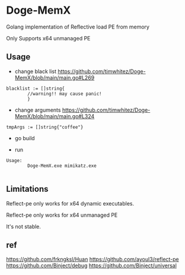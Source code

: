 # Doge-MemX
Golang implementation of Reflective load PE from memory

Only Supports x64 unmanaged PE

## Usage
- change black list https://github.com/timwhitez/Doge-MemX/blob/main/main.go#L269
```
blacklist := []string{
		//warning!! may cause panic!
		}
```

- change arguments https://github.com/timwhitez/Doge-MemX/blob/main/main.go#L324
```
tmpArgs := []string{"coffee"}
```

- go build

- run
```
Usage:
        Doge-MemX.exe mimikatz.exe
        
```

## Limitations
Reflect-pe only works for x64 dynamic executables.  

Reflect-pe only works for x64 unmanaged PE

It's not stable.

## ref
https://github.com/frkngksl/Huan
https://github.com/ayoul3/reflect-pe
https://github.com/Binject/debug
https://github.com/Binject/universal
